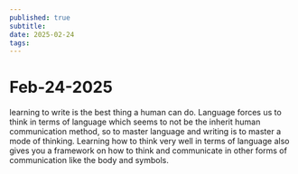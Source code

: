 ```yaml
---
published: true
subtitle: 
date: 2025-02-24
tags: 
---
```


# Feb-24-2025

learning to write is the best thing a human can do. Language forces us to think in terms of language which seems to not be the inherit human communication method, so to master language and writing is to master a mode of thinking. Learning how to think very well in terms of language also gives you a framework on how to think and communicate in other forms of communication like the body and symbols.